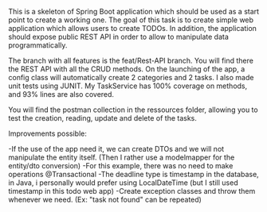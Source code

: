 This is a skeleton of Spring Boot application which should be used as a start point to create a working one.
The goal of this task is to create simple web application which allows users to create TODOs. In addition, the application should expose public REST API in order to allow to manipulate data programmatically.

The branch with all features is the feat/Rest-API branch. You will find there the REST API with all the CRUD methods. 
On the launching of the app, a config class will automatically create 2 categories and 2 tasks.
I also made unit tests using JUNIT. My TaskService has 100% coverage on methods, and 93% lines are also covered.

You will find the postman collection in the ressources folder, allowing you to test the creation, reading, update and delete of the tasks.

Improvements possible:

-If the use of the app need it, we can create DTOs and we will not manipulate the entity itself. (Then I rather use a modelmapper for the entity/dto conversion)
-For this example, there was no need to make operations @Transactional 
-The deadline type is timestamp in the database, in Java, i personally would prefer using LocalDateTime (but I still used timestamp in this todo web app)
-Create exception classes and throw them whenever we need. (Ex: "task not found" can be repeated)
